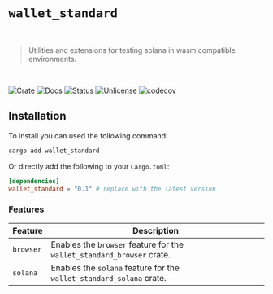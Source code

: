 # `wallet_standard`

<br />

> Utilities and extensions for testing solana in wasm compatible environments.

<br />

[![Crate][crate-image]][crate-link] [![Docs][docs-image]][docs-link] [![Status][ci-status-image]][ci-status-link] [![Unlicense][unlicense-image]][unlicense-link] [![codecov][codecov-image]][codecov-link]

## Installation

To install you can used the following command:

```bash
cargo add wallet_standard
```

Or directly add the following to your `Cargo.toml`:

```toml
[dependencies]
wallet_standard = "0.1" # replace with the latest version
```

### Features

| Feature   | Description                                                            |
| --------- | ---------------------------------------------------------------------- |
| `browser` | Enables the `browser` feature for the `wallet_standard_browser` crate. |
| `solana`  | Enables the `solana` feature for the `wallet_standard_solana` crate.   |

[crate-image]: https://img.shields.io/crates/v/wallet_standard.svg
[crate-link]: https://crates.io/crates/wallet_standard
[docs-image]: https://docs.rs/wallet_standard/badge.svg
[docs-link]: https://docs.rs/wallet_standard/
[ci-status-image]: https://github.com/ifiokjr/wasm_solana/workflows/ci/badge.svg
[ci-status-link]: https://github.com/ifiokjr/wasm_solana/actions?query=workflow:ci
[unlicense-image]: https://img.shields.io/badge/license-Unlicence-blue.svg
[unlicense-link]: https://opensource.org/license/unlicense
[codecov-image]: https://codecov.io/github/ifiokjr/wasm_solana/graph/badge.svg?token=87K799Q78I
[codecov-link]: https://codecov.io/github/ifiokjr/wasm_solana
